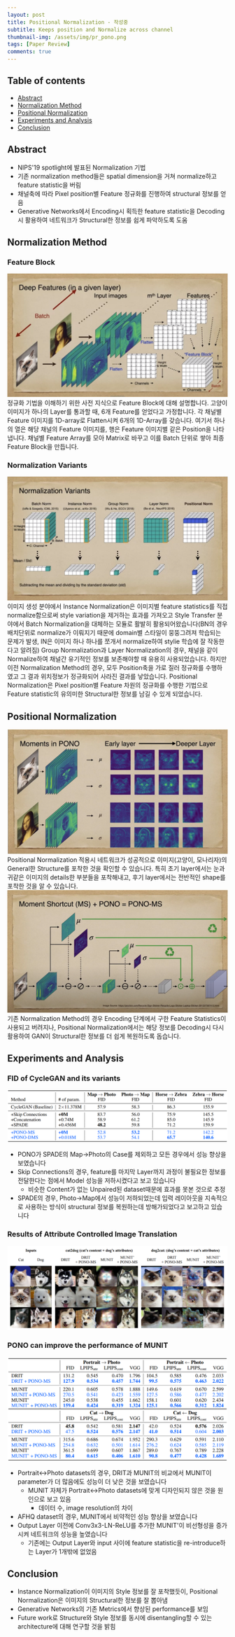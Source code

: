 ```yaml
---
layout: post
title: Positional Normalization - 작성중
subtitle: Keeps position and Normalize across channel
thumbnail-img: /assets/img/pr_pono.png 
tags: [Paper Review]
comments: true
---
```


## Table of contents
- [Abstract](#abstract)
- [Normalization Method](#normalization-method)
- [Positional Normalization](#positional-normalization)
- [Experiments and Analysis](#experiments-and-analysis)
- [Conclusion](#conclusion)  


## Abstract
- NIPS'19 spotlight에 발표된 Normalization 기법
- 기존 normalization method들은 spatial dimension을 거쳐 normalize하고 feature statistic을 버림
- 채널축에 따라 Pixel position별 Feature 정규화를 진행하여 structural 정보를 얻음
- Generative Networks에서 Encoding시 획득한 feature statistic을 Decoding시 활용하여 네트워크가 Structural한 정보를 쉽게 파악하도록 도움


## Normalization Method
### Feature Block
<center>
<img src="/assets/img/pono-deepfeature.png" alt="Component model visualisation">
</center>  
정규화 기법을 이해하기 위한 사전 지식으로 Feature Block에 대해 설명합니다. 고양이 이미지가 하나의 Layer를 통과할 때, 6개 Feature를 얻었다고 가정합니다. 각 채널별 Feature 이미지를 1D-array로 Flatten시켜 6개의 1D-Array를 갖습니다. 여기서 하나의 열은 해당 채널의 Feature 이미지를, 행은 Feature 이미지별 같은 Position을 나타냅니다. 채널별 Feature Array를 모아 Matrix로 바꾸고 이를 Batch 단위로 쌓아 최종 Feature Block을 만듭니다. 

### Normalization Variants
<center>
<img src="/assets/img/pono-normalization_variants.png" alt="Component model visualisation">
</center>  
이미지 생성 분야에서 Instance Normalization은 이미지별 feature statistics를 직접 normalize함으로써 style variation을 제거하는 효과를 가져오고 Style Transfer 분야에서 Batch Normalization을 대체하는 모듈로 활발히 활용되어왔습니다(BN의 경우 배치단위로 normalize가 이뤄지기 때문에 domain별 스타일이 뭉뚱그려져 학습되는 문제가 발생, IN은 이미지 하나 하나를 쪼개서 normalize하여 stylie 학습에 잘 작동한다고 알려짐) Group Normalization과 Layer Normalization의 경우, 채널을 같이 Normalize하여 채널간 유기적인 정보를 보존해야할 때 유용히 사용되었습니다. 하지만 이전 Normalization Method의 경우, 모두 Position축을 가로 질러 정규화를 수행하였고 그 결과 위치정보가 정규화되어 사라진 결과를 낳았습니다. Positional Normalization은 Pixel position별 Feature 차원의 정규화를 수행한 기법으로 Feature statistic의 유의미한 Structural한 정보를 남길 수 있게 되었습니다.

## Positional Normalization
<center>
<img src="/assets/img/pono-moments.png" alt="Component model visualisation">
</center>  
Positional Normalization 적용시 네트워크가 성공적으로 이미지(고양이, 모나리자)의 General한 Structure를 포착한 것을 확인할 수 있습니다. 특히 초기 layer에서는 눈과 귀같은 이미지의 details한 부분들을 포착해내고, 후기 layer에서는 전반적인 shape를 포착한 것을 알 수 있습니다.


<center>
<img src="/assets/img/pono-pono_ms.png" alt="Component model visualisation">
</center>  
기존 Normalization Method의 경우 Encoding 단계에서 구한 Feature Statistics이 사용되고 버려지나, Positional Normalization에서는 해당 정보를 Decoding시 다시 활용하여 GAN이 Structural한 정보를 더 쉽게 복원하도록 돕습니다.


## Experiments and Analysis
### FID of CycleGAN and its variants
<center>
<img src="/assets/img/pono-table1.PNG" alt="Component model visualisation">
</center>  

- PONO가 SPADE의 Map->Photo의 Case를 제외하고 모든 경우에서 성능 향상을 보였습니다  
- Skip Connections의 경우, feature를 마지막 Layer까지 과정이 불필요한 정보를 전달한다는 점에서 Model 성능을 저하시켰다고 보고 있습니다
    - 비슷한 Content가 없는 Unpaired된 dataset때문에 효과를 못본 것으로 추정
- SPADE의 경우, Photo->Map에서 성능이 저하되었는데 입력 레이아웃을 지속적으로 사용하는 방식이 structural 정보를 복원하는데 방해가되었다고 보고하고 있습니다


### Results of Attribute Controlled Image Translation
<center>
<img src="/assets/img/pono-table2.PNG" alt="Component model visualisation">
</center>  

### PONO can improve the performance of MUNIT
<center>
<img src="/assets/img/pono-table3.PNG" alt="Component model visualisation">
</center>  

- Portrait<->Photo datasets의 경우, DRIT과 MUNIT의 비교에서 MUNIT이 parameter가 더 많음에도 성능이 더 낮은 것을 보였습니다
    - MUNIT 자체가 Portrait<->Photo datasets에 맞게 디자인되지 않은 것을 원인으로 보고 있음
        - 데이터 수, image resolution의 차이
- AFHQ dataset의 경우, MUNIT에서 비약적인 성능 향상을 보였습니다
- Output Layer 이전에 Conv3x3-LN-ReLU를 추가한 MUNIT'이 비선형성을 증가시켜 네트워크의 성능을 높였습니다
   - 기존에는 Output Layer와 input 사이에 feature statistic을 re-introduce하는 Layer가 1개밖에 없었음

## Conclusion
- Instance Normalization이 이미지의 Style 정보를 잘 포착했듯이, Positional Normalization은 이미지의 Structural한 정보를 잘 뽑아냄
- Generative Networks의 기존 Metrics에서 향상된 performance를 보임
- Future work로 Structure와 Style 정보를 동시에 disentangling할 수 있는 architecture에 대해 연구할 것을 밝힘
